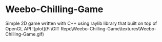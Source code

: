 # Weebo-Chilling-Game
 Simple 2D game written with C++ using raylib library that built on top of OpenGL API
![plot](F:\GIT Repo\Weebo-Chilling-Game\textures\Weebo-Chilling-Game.gif)